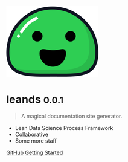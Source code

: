 ![logo](_media/icon.svg)

# leands <small>0.0.1</small>

> A magical documentation site generator.

- Lean Data Science Process Framework
- Collaborative
- Some more staff

[GitHub](https://github.com/docsifyjs/docsify/)
[Getting Started](#quickstart)
